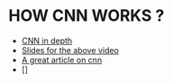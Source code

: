 # HOW CNN WORKS ?

- [CNN in depth](https://www.youtube.com/watch?v=JB8T_zN7ZC0)
- [Slides for the above video](https://docs.google.com/presentation/d/1R-DnrghbU36jO8X4scbrrlx6gFyJHgSL3bD274sutng/edit#slide=id.p33)
- [A great article on cnn](https://towardsdatascience.com/a-comprehensive-guide-to-convolutional-neural-networks-the-eli5-way-3bd2b1164a53)
- []